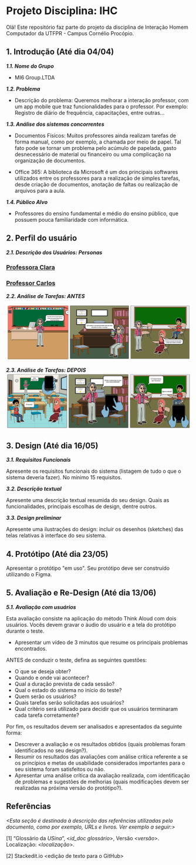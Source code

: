 

# Projeto Disciplina: IHC


Olá! Este repositório faz parte do projeto da disciplina de Interação Homem Computador da UTFPR - Campus Cornélio Procópio. 

## 1. Introdução (Até dia 04/04)

***1.1.  Nome do Grupo***

- MI6 Group.LTDA

***1.2.  Problema***

- Descrição do problema: Queremos melhorar a interação professor, com um app mobile que traz funcionalidades para o professor.
  Por exemplo: Registro de diário de frequência, capacitações, entre outras...

***1.3.  Análise dos sistemas concorrentes***

- Documentos Físicos: Muitos professores ainda realizam tarefas de forma manual, como por exemplo, a chamada por meio de papel. Tal fato pode se tornar um problema pelo acúmulo de papelada, gasto desnecessário de material ou financeiro ou uma complicação na organização de documentos. 

- Office 365: A biblioteca da Microsoft é um dos principais softwares utilizados entre os professores para a realização de simples tarefas, desde criação de documentos, anotação de faltas ou realização de arquivos para a aula.

***1.4.  Público Alvo***
- Professores do ensino fundamental e médio do ensino público, que possuem pouca familiaridade com informática.

## 2. Perfil do usuário

***2.1. Descrição dos Usuários: Personas***

### [Professora Clara](./Personas/Professora%20Clara.md)
### [Professor Carlos](./Personas/Professor%20Carlos.md)

***2.2. Análise de Tarefas: ANTES***

![image](https://raw.githubusercontent.com/yuriGY/disciplina-ihc/main/images/analise-tarefas-antes.png)

***2.3. Análise de Tarefas: DEPOIS***
![image](https://raw.githubusercontent.com/yuriGY/disciplina-ihc/main/images/analise-de-tarefas-depois.png)


## 3. Design (Até dia 16/05)

***3.1. Requisitos Funcionais***

Apresente os requisitos funcionais do sistema (listagem de tudo o que o sistema deveria fazer).  No mínimo 15 requisitos. 
    
***3.2. Descrição textual***    

Apresente uma descrição textual resumida do seu design.  Quais as funcionalidades, principais escolhas de design, dentre outros. 

***3.3. Design preliminar***      

Apresente uma ilustrações do design: incluir os desenhos (sketches) das telas relativas à interface do seu sistema. 

## 4. Protótipo (Até dia 23/05)

Apresentar o protótipo "em uso". Seu protótipo deve ser construído utilizando o Figma. 

## 5. Avaliação e Re-Design (Até dia 13/06)

***5.1. Avaliação com usuários*** 

Esta avaliação consiste na aplicação do método Think  Aloud com dois usuários. Vocês devem gravar o áudio do usuário e a tela do protótipo durante o teste.

-   Apresentar um vídeo de 3 minutos que resume os principais problemas encontrados.    

ANTES de conduzir o teste, defina as seguintes questões:

-   O que se deseja obter?    
-   Quando e onde vai acontecer?    
-   Qual a duração prevista de cada sessão?    
-   Qual o estado do sistema no início do teste?    
-   Quem serão os usuários?    
-   Quais tarefas serão solicitadas aos usuários?    
-   Qual critério será utilizado para decidir que os usuários terminaram cada tarefa corretamente?    

Por fim, os resultados devem ser analisados e apresentados da seguinte forma:

-   Descrever  a avaliação e os resultados obtidos (quais problemas foram identificados no seu design?).    
-   Resumir os resultados das avaliações com análise crítica referente a se os princípios e metas de usabilidade considerados importantes para o seu sistema foram satisfeitos ou não.
- Apresentar uma análise crítica da avaliação realizada, com identificação de problemas e sugestões de melhorias (quais modificações devem ser realizadas na próxima versão do protótipo?).

## Referências

*<Esta seção é destinada à descrição das referências utilizadas pelo documento, como por exemplo, URLs e livros. Ver exemplo a seguir:>*

[1] “Glossário da _USina_”, <_id_doc glossário_>, Versão <_versão_>. Localização: <_localização_>.

[2] Stackedit.io <edição de texto para o GitHub>
